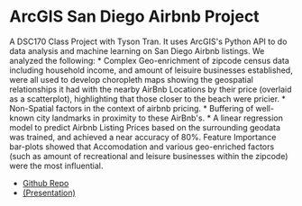 # ArcGIS San Diego Airbnb Project

A DSC170 Class Project with Tyson Tran. It uses ArcGIS's Python API to do data analysis and machine learning on San Diego Airbnb listings. We analyzed the following:
    * Complex Geo-enrichment of zipcode census data including household income, and amount of leisuire businesses established, were all used to develop choropleth maps showing the geospatial relationships it had with the nearby AirBnb Locations by their price (overlaid as a scatterplot), highlighting that those closer to the beach were pricier.
    * Non-Spatial factors in the context of airbnb pricing.
    * Buffering of well-known city landmarks in proximity to these AirBnb's.
    * A linear regression model to predict Airbnb Listing Prices based on the surrounding geodata was trained, and achieved a near accuracy of 80%. Feature Importance bar-plots showed that Accomodation and various geo-enriched factors (such as amount of recreational and leisure businesses within the zipcode) were the most influential.
* [Github Repo](https://github.com/benduong2001/DSC170_Airbnb)
* [(Presentation)](https://docs.google.com/presentation/d/1oIXAt-b-P-pWBr-IgK-vk3GEkhqwqTrLX_ksc_a72ME/edit?usp=sharing)

